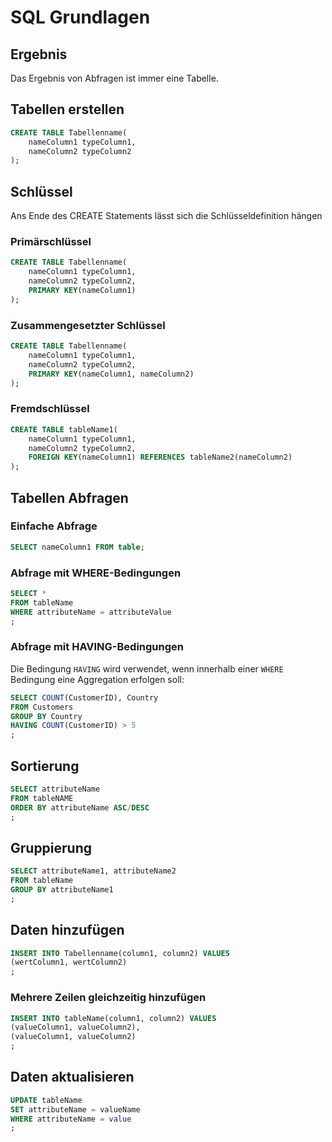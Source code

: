 # SQL Grundlagen

## Ergebnis
Das Ergebnis von Abfragen ist immer eine Tabelle.

## Tabellen erstellen
```sql
CREATE TABLE Tabellenname(
    nameColumn1 typeColumn1,
    nameColumn2 typeColumn2
);
```

## Schlüssel
Ans Ende des CREATE Statements lässt sich die Schlüsseldefinition hängen

### Primärschlüssel
```sql
CREATE TABLE Tabellenname(
    nameColumn1 typeColumn1,
    nameColumn2 typeColumn2,
    PRIMARY KEY(nameColumn1)
);
```

### Zusammengesetzter Schlüssel
```sql
CREATE TABLE Tabellenname(
    nameColumn1 typeColumn1,
    nameColumn2 typeColumn2,
    PRIMARY KEY(nameColumn1, nameColumn2)
);
```

### Fremdschlüssel
```sql
CREATE TABLE tableName1(
    nameColumn1 typeColumn1,
    nameColumn2 typeColumn2,
    FOREIGN KEY(nameColumn1) REFERENCES tableName2(nameColumn2)
);
```


## Tabellen Abfragen
### Einfache Abfrage
```sql
SELECT nameColumn1 FROM table;
```

### Abfrage mit WHERE-Bedingungen
```sql
SELECT *
FROM tableName
WHERE attributeName = attributeValue
;
```

### Abfrage mit HAVING-Bedingungen
Die Bedingung ```HAVING``` wird verwendet, wenn innerhalb einer ```WHERE``` Bedingung eine Aggregation erfolgen soll:

```sql
SELECT COUNT(CustomerID), Country
FROM Customers
GROUP BY Country
HAVING COUNT(CustomerID) > 5
;
```

## Sortierung
```sql
SELECT attributeName
FROM tableNAME
ORDER BY attributeName ASC/DESC
;
```
## Gruppierung
```sql
SELECT attributeName1, attributeName2
FROM tableName
GROUP BY attributeName1
;
```

## Daten hinzufügen
```sql
INSERT INTO Tabellenname(column1, column2) VALUES
(wertColumn1, wertColumn2)
;
```

### Mehrere Zeilen gleichzeitig hinzufügen
```sql
INSERT INTO tableName(column1, column2) VALUES
(valueColumn1, valueColumn2),
(valueColumn1, valueColumn2)
;
```

## Daten aktualisieren
```sql
UPDATE tableName
SET attributeName = valueName
WHERE attributeName = value
;
```
